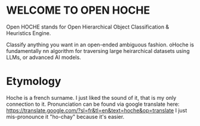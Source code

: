 # WELCOME TO OPEN HOCHE
Open HOCHE stands for Open Hierarchical Object Classification & Heuristics Engine. 

Classify anything you want in an open-ended ambiguous fashion. oHoche is fundamentally nn algorithm for traversing large heirarchical datasets using LLMs, or advanced AI models.

# Etymology

Hoche is a french surname. I just liked the sound of it, that is my only connection to it.
Pronunciation can be found via google translate here: https://translate.google.com/?sl=fr&tl=en&text=hoche&op=translate
I just mis-pronounce it "ho-chay" because it's easier.
